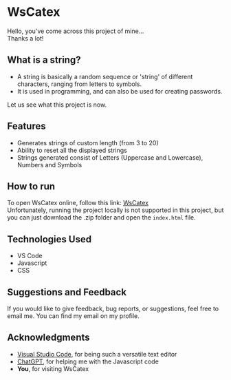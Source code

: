 # WsCatex
Hello, you've come across this project of mine...  
Thanks a lot!  

## What is a string?
- A string is basically a random sequence or 'string' of different characters, ranging from letters to symbols.
- It is used in programming, and can also be used for creating passwords.  
  
Let us see what this project is now.

## Features
- Generates strings of custom length (from 3 to 20)
- Ability to reset all the displayed strings
- Strings generated consist of Letters (Uppercase and Lowercase), Numbers and Symbols

## How to run
To open WsCatex online, follow this link: [WsCatex](https://entirex.github.io/WsCatex)  
Unfortunately, running the project locally is not supported in this project, but you can just download the .zip folder and open the `index.html` file.

## Technologies Used
- VS Code
- Javascript
- CSS

## Suggestions and Feedback
If you would like to give feedback, bug reports, or suggestions, feel free to email me. You can find my email on my profile.

## Acknowledgments
- [Visual Studio Code](https://code.visualstudio.com/), for being such a versatile text editor
- [ChatGPT](https://chat.openai.com/), for helping me with the Javascript code
- **You**, for visiting WsCatex
